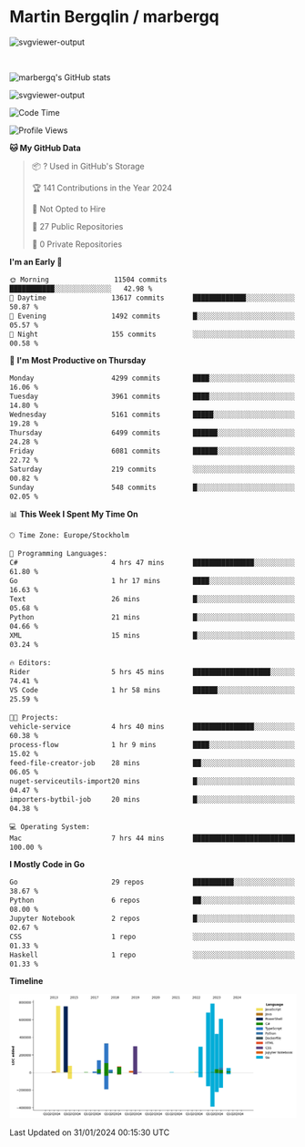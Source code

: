 # Martin Bergqlin / marbergq

![svgviewer-output](https://user-images.githubusercontent.com/2405410/206014777-22d41ecb-c24f-421d-b7d9-bba2cb5bb0de.svg)

<br>

<!--- [![Martin's Week](https://github-readme-stats.vercel.app/api/wakatime?username=marbergq&theme=dark)](https://github.com/anuraghazra/github-readme-stats) -->

![marbergq's GitHub stats](https://github-readme-stats.vercel.app/api?username=marbergq&count_private=true&show_icons=true)

![svgviewer-output](https://wakatime.com/badge/user/3f0a2069-6683-4e19-9a4a-7d21ea815067.svg)

<!--START_SECTION:waka-->
![Code Time](http://img.shields.io/badge/Code%20Time-3%2C680%20hrs%202%20mins-blue)

![Profile Views](http://img.shields.io/badge/Profile%20Views-0-blue)

**🐱 My GitHub Data** 

> 📦 ? Used in GitHub's Storage 
 > 
> 🏆 141 Contributions in the Year 2024
 > 
> 🚫 Not Opted to Hire
 > 
> 📜 27 Public Repositories 
 > 
> 🔑 0 Private Repositories 
 > 
**I'm an Early 🐤** 

```text
🌞 Morning                11504 commits       ███████████░░░░░░░░░░░░░░   42.98 % 
🌆 Daytime                13617 commits       █████████████░░░░░░░░░░░░   50.87 % 
🌃 Evening                1492 commits        █░░░░░░░░░░░░░░░░░░░░░░░░   05.57 % 
🌙 Night                  155 commits         ░░░░░░░░░░░░░░░░░░░░░░░░░   00.58 % 
```
📅 **I'm Most Productive on Thursday** 

```text
Monday                   4299 commits        ████░░░░░░░░░░░░░░░░░░░░░   16.06 % 
Tuesday                  3961 commits        ████░░░░░░░░░░░░░░░░░░░░░   14.80 % 
Wednesday                5161 commits        █████░░░░░░░░░░░░░░░░░░░░   19.28 % 
Thursday                 6499 commits        ██████░░░░░░░░░░░░░░░░░░░   24.28 % 
Friday                   6081 commits        ██████░░░░░░░░░░░░░░░░░░░   22.72 % 
Saturday                 219 commits         ░░░░░░░░░░░░░░░░░░░░░░░░░   00.82 % 
Sunday                   548 commits         █░░░░░░░░░░░░░░░░░░░░░░░░   02.05 % 
```


📊 **This Week I Spent My Time On** 

```text
🕑︎ Time Zone: Europe/Stockholm

💬 Programming Languages: 
C#                       4 hrs 47 mins       ███████████████░░░░░░░░░░   61.80 % 
Go                       1 hr 17 mins        ████░░░░░░░░░░░░░░░░░░░░░   16.63 % 
Text                     26 mins             █░░░░░░░░░░░░░░░░░░░░░░░░   05.68 % 
Python                   21 mins             █░░░░░░░░░░░░░░░░░░░░░░░░   04.66 % 
XML                      15 mins             █░░░░░░░░░░░░░░░░░░░░░░░░   03.24 % 

🔥 Editors: 
Rider                    5 hrs 45 mins       ███████████████████░░░░░░   74.41 % 
VS Code                  1 hr 58 mins        ██████░░░░░░░░░░░░░░░░░░░   25.59 % 

🐱‍💻 Projects: 
vehicle-service          4 hrs 40 mins       ███████████████░░░░░░░░░░   60.38 % 
process-flow             1 hr 9 mins         ████░░░░░░░░░░░░░░░░░░░░░   15.02 % 
feed-file-creator-job    28 mins             ██░░░░░░░░░░░░░░░░░░░░░░░   06.05 % 
nuget-serviceutils-import20 mins             █░░░░░░░░░░░░░░░░░░░░░░░░   04.47 % 
importers-bytbil-job     20 mins             █░░░░░░░░░░░░░░░░░░░░░░░░   04.38 % 

💻 Operating System: 
Mac                      7 hrs 44 mins       █████████████████████████   100.00 % 
```

**I Mostly Code in Go** 

```text
Go                       29 repos            ██████████░░░░░░░░░░░░░░░   38.67 % 
Python                   6 repos             ██░░░░░░░░░░░░░░░░░░░░░░░   08.00 % 
Jupyter Notebook         2 repos             █░░░░░░░░░░░░░░░░░░░░░░░░   02.67 % 
CSS                      1 repo              ░░░░░░░░░░░░░░░░░░░░░░░░░   01.33 % 
Haskell                  1 repo              ░░░░░░░░░░░░░░░░░░░░░░░░░   01.33 % 
```



**Timeline**

![Lines of Code chart](https://raw.githubusercontent.com/marbergq/marbergq/main/assets/bar_graph.png)


 Last Updated on 31/01/2024 00:15:30 UTC
<!--END_SECTION:waka-->
